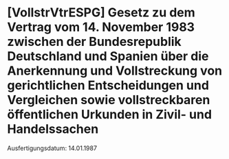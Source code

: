 # [VollstrVtrESPG] Gesetz zu dem Vertrag vom 14. November 1983 zwischen der Bundesrepublik Deutschland und Spanien über die Anerkennung und Vollstreckung von gerichtlichen Entscheidungen und Vergleichen sowie vollstreckbaren öffentlichen Urkunden in Zivil- und Handelssachen

Ausfertigungsdatum: 14.01.1987

 